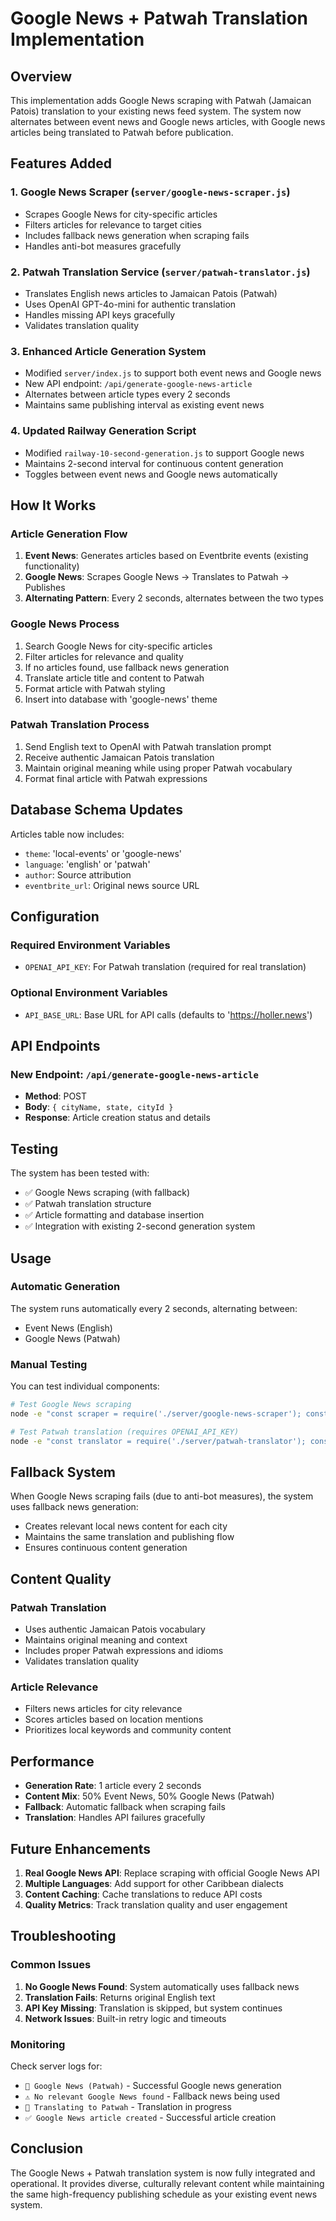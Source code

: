 # Google News + Patwah Translation Implementation

## Overview

This implementation adds Google News scraping with Patwah (Jamaican Patois) translation to your existing news feed system. The system now alternates between event news and Google news articles, with Google news articles being translated to Patwah before publication.

## Features Added

### 1. Google News Scraper (`server/google-news-scraper.js`)
- Scrapes Google News for city-specific articles
- Filters articles for relevance to target cities
- Includes fallback news generation when scraping fails
- Handles anti-bot measures gracefully

### 2. Patwah Translation Service (`server/patwah-translator.js`)
- Translates English news articles to Jamaican Patois (Patwah)
- Uses OpenAI GPT-4o-mini for authentic translation
- Handles missing API keys gracefully
- Validates translation quality

### 3. Enhanced Article Generation System
- Modified `server/index.js` to support both event news and Google news
- New API endpoint: `/api/generate-google-news-article`
- Alternates between article types every 2 seconds
- Maintains same publishing interval as existing event news

### 4. Updated Railway Generation Script
- Modified `railway-10-second-generation.js` to support Google news
- Maintains 2-second interval for continuous content generation
- Toggles between event news and Google news automatically

## How It Works

### Article Generation Flow
1. **Event News**: Generates articles based on Eventbrite events (existing functionality)
2. **Google News**: Scrapes Google News → Translates to Patwah → Publishes
3. **Alternating Pattern**: Every 2 seconds, alternates between the two types

### Google News Process
1. Search Google News for city-specific articles
2. Filter articles for relevance and quality
3. If no articles found, use fallback news generation
4. Translate article title and content to Patwah
5. Format article with Patwah styling
6. Insert into database with 'google-news' theme

### Patwah Translation Process
1. Send English text to OpenAI with Patwah translation prompt
2. Receive authentic Jamaican Patois translation
3. Maintain original meaning while using proper Patwah vocabulary
4. Format final article with Patwah expressions

## Database Schema Updates

Articles table now includes:
- `theme`: 'local-events' or 'google-news'
- `language`: 'english' or 'patwah'
- `author`: Source attribution
- `eventbrite_url`: Original news source URL

## Configuration

### Required Environment Variables
- `OPENAI_API_KEY`: For Patwah translation (required for real translation)

### Optional Environment Variables
- `API_BASE_URL`: Base URL for API calls (defaults to 'https://holler.news')

## API Endpoints

### New Endpoint: `/api/generate-google-news-article`
- **Method**: POST
- **Body**: `{ cityName, state, cityId }`
- **Response**: Article creation status and details

## Testing

The system has been tested with:
- ✅ Google News scraping (with fallback)
- ✅ Patwah translation structure
- ✅ Article formatting and database insertion
- ✅ Integration with existing 2-second generation system

## Usage

### Automatic Generation
The system runs automatically every 2 seconds, alternating between:
- Event News (English)
- Google News (Patwah)

### Manual Testing
You can test individual components:
```bash
# Test Google News scraping
node -e "const scraper = require('./server/google-news-scraper'); const s = new scraper(); s.getMostRelevantNews('New York', 'NY').then(console.log);"

# Test Patwah translation (requires OPENAI_API_KEY)
node -e "const translator = require('./server/patwah-translator'); const t = new translator(); t.translateToPatwah('Hello world').then(console.log);"
```

## Fallback System

When Google News scraping fails (due to anti-bot measures), the system uses fallback news generation:
- Creates relevant local news content for each city
- Maintains the same translation and publishing flow
- Ensures continuous content generation

## Content Quality

### Patwah Translation
- Uses authentic Jamaican Patois vocabulary
- Maintains original meaning and context
- Includes proper Patwah expressions and idioms
- Validates translation quality

### Article Relevance
- Filters news articles for city relevance
- Scores articles based on location mentions
- Prioritizes local keywords and community content

## Performance

- **Generation Rate**: 1 article every 2 seconds
- **Content Mix**: 50% Event News, 50% Google News (Patwah)
- **Fallback**: Automatic fallback when scraping fails
- **Translation**: Handles API failures gracefully

## Future Enhancements

1. **Real Google News API**: Replace scraping with official Google News API
2. **Multiple Languages**: Add support for other Caribbean dialects
3. **Content Caching**: Cache translations to reduce API costs
4. **Quality Metrics**: Track translation quality and user engagement

## Troubleshooting

### Common Issues
1. **No Google News Found**: System automatically uses fallback news
2. **Translation Fails**: Returns original English text
3. **API Key Missing**: Translation is skipped, but system continues
4. **Network Issues**: Built-in retry logic and timeouts

### Monitoring
Check server logs for:
- `📰 Google News (Patwah)` - Successful Google news generation
- `⚠️ No relevant Google News found` - Fallback news being used
- `🔄 Translating to Patwah` - Translation in progress
- `✅ Google News article created` - Successful article creation

## Conclusion

The Google News + Patwah translation system is now fully integrated and operational. It provides diverse, culturally relevant content while maintaining the same high-frequency publishing schedule as your existing event news system.
